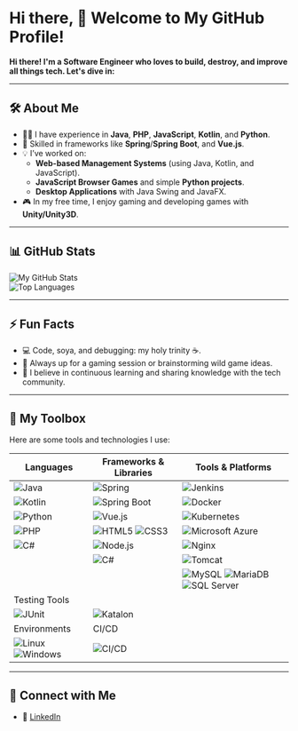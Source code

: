 # Hi there, 👋 Welcome to My GitHub Profile!

<!--
**peena5370/peena5370** is a ✨ _special_ ✨ repository because its `README.md` (this file) appears on your GitHub profile.

Here are some ideas to get you started:

- 🔭 I’m currently working on ...
- 🌱 I’m currently learning Degree of Information Technology 
- 👯 I’m looking to collaborate on ...
- 🤔 I’m looking for help with ...
- 💬 Ask me about ...
- 📫 How to reach me: ...
- 😄 Pronouns: ...
- ⚡ Fun fact: ...
-->
**Hi there! I'm a Software Engineer who loves to build, destroy, and improve all things tech. Let's dive in:**

---

## 🛠️ About Me  

- 👨‍💻 I have experience in **Java**, **PHP**, **JavaScript**, **Kotlin**, and **Python**.  
- 🚀 Skilled in frameworks like **Spring**/**Spring Boot**, and **Vue.js**.  
- 💡 I’ve worked on:
  - **Web-based Management Systems** (using Java, Kotlin, and JavaScript).  
  - **JavaScript Browser Games** and simple **Python projects**.  
  - **Desktop Applications** with Java Swing and JavaFX.
- 🎮 In my free time, I enjoy gaming and developing games with **Unity/Unity3D**.  

---

## 📊 GitHub Stats  

![My GitHub Stats](https://github-readme-stats.vercel.app/api?username=peena5370&show_icons=true&theme=radical)  
![Top Languages](https://github-readme-stats.vercel.app/api/top-langs/?username=peena5370&layout=compact&theme=radical)  

---

## ⚡ Fun Facts  

- 💻 Code, soya, and debugging: my holy trinity ☕.  
- 🌟 Always up for a gaming session or brainstorming wild game ideas.  
- 🎯 I believe in continuous learning and sharing knowledge with the tech community.  

---

## 🧰 My Toolbox  

Here are some tools and technologies I use:  

| Languages               | Frameworks & Libraries           | Tools & Platforms            |
|-------------------------|----------------------------------|-----------------------------|
| ![Java](https://img.shields.io/badge/Java-ED8B00?style=for-the-badge&logo=java&logoColor=white) | ![Spring](https://img.shields.io/badge/Spring-6DB33F?style=for-the-badge&logo=spring&logoColor=white) | ![Jenkins](https://img.shields.io/badge/Jenkins-D24939?style=for-the-badge&logo=jenkins&logoColor=white) |
| ![Kotlin](https://img.shields.io/badge/Kotlin-0095D5?style=for-the-badge&logo=kotlin&logoColor=white) | ![Spring Boot](https://img.shields.io/badge/SpringBoot-6DB33F?style=for-the-badge&logo=springboot&logoColor=white) | ![Docker](https://img.shields.io/badge/Docker-2496ED?style=for-the-badge&logo=docker&logoColor=white) |
| ![Python](https://img.shields.io/badge/Python-3776AB?style=for-the-badge&logo=python&logoColor=white) | ![Vue.js](https://img.shields.io/badge/Vue.js-35495E?style=for-the-badge&logo=vue.js&logoColor=4FC08D) | ![Kubernetes](https://img.shields.io/badge/Kubernetes-326CE5?style=for-the-badge&logo=kubernetes&logoColor=white) |
| ![PHP](https://img.shields.io/badge/PHP-777BB4?style=for-the-badge&logo=php&logoColor=white) | ![HTML5](https://img.shields.io/badge/HTML5-E34F26?style=for-the-badge&logo=html5&logoColor=white) ![CSS3](https://img.shields.io/badge/CSS3-1572B6?style=for-the-badge&logo=css3&logoColor=white) | ![Microsoft Azure](https://img.shields.io/badge/Azure-0078D4?style=for-the-badge&logo=microsoftazure&logoColor=white) |
| ![C#](https://img.shields.io/badge/C%23-239120?style=for-the-badge&logo=csharp&logoColor=white) | ![Node.js](https://img.shields.io/badge/Node.js-339933?style=for-the-badge&logo=nodedotjs&logoColor=white) | ![Nginx](https://img.shields.io/badge/Nginx-009639?style=for-the-badge&logo=nginx&logoColor=white) |
| | ![C#](https://img.shields.io/badge/.NET_Core-239120?style=for-the-badge&logo=csharp&logoColor=white) | ![Tomcat](https://img.shields.io/badge/Tomcat-F8DC75?style=for-the-badge&logo=apachetomcat&logoColor=black) |
| | | ![MySQL](https://img.shields.io/badge/MySQL-4479A1?style=for-the-badge&logo=mysql&logoColor=white) ![MariaDB](https://img.shields.io/badge/MariaDB-003545?style=for-the-badge&logo=mariadb&logoColor=white) ![SQL Server](https://img.shields.io/badge/SQL%20Server-CC2927?style=for-the-badge&logo=microsoftsqlserver&logoColor=white) |
| Testing Tools           |                                  |                             |
| ![JUnit](https://img.shields.io/badge/JUnit-25A162?style=for-the-badge&logo=junit5&logoColor=white) | ![Katalon](https://img.shields.io/badge/Katalon-00A9E0?style=for-the-badge&logo=katalon&logoColor=white) | |
| Environments            | CI/CD                            |                             |
| ![Linux](https://img.shields.io/badge/Linux-FCC624?style=for-the-badge&logo=linux&logoColor=black) ![Windows](https://img.shields.io/badge/Windows-0078D6?style=for-the-badge&logo=windows&logoColor=white) | ![CI/CD](https://img.shields.io/badge/CI%2FCD-004880?style=for-the-badge&logo=git&logoColor=white) | |

---

## 🌟 Connect with Me  

<!-- - 🖥️ [My Website/Portfolio](https://your-website-link.com)  
- ✉️ [Email Me](mailto:your-email@example.com)   -->
- 🔗 [LinkedIn](https://www.linkedin.com/in/sxlee57548b1aa/)


